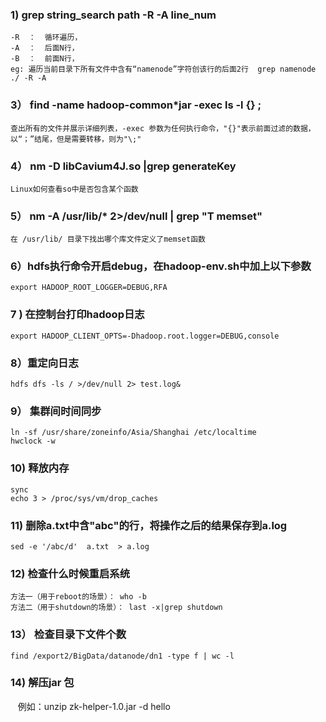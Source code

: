 ### 1) grep string_search  path  -R -A  line_num
    -R  ：  循环遍历，
    -A  ：  后面N行，
    -B  ：  前面N行，
    eg: 遍历当前目录下所有文件中含有“namenode”字符创该行的后面2行  grep namenode ./ -R -A 

### 3） find -name hadoop-common*jar -exec ls -l {} \;
    查出所有的文件并展示详细列表，-exec 参数为任何执行命令，"{}"表示前面过滤的数据，以“；”结尾，但是需要转移，则为"\;"

### 4） nm -D libCavium4J.so |grep generateKey
    Linux如何查看so中是否包含某个函数 

### 5） nm -A /usr/lib/* 2>/dev/null | grep "T memset"
    在 /usr/lib/ 目录下找出哪个库文件定义了memset函数

### 6）hdfs执行命令开启debug，在hadoop-env.sh中加上以下参数
    export HADOOP_ROOT_LOGGER=DEBUG,RFA

### 7 ) 在控制台打印hadoop日志
    export HADOOP_CLIENT_OPTS=-Dhadoop.root.logger=DEBUG,console

### 8）重定向日志
    hdfs dfs -ls / >/dev/null 2> test.log&

### 9） 集群间时间同步
    ln -sf /usr/share/zoneinfo/Asia/Shanghai /etc/localtime
    hwclock -w
    
### 10) 释放内存
    sync
    echo 3 > /proc/sys/vm/drop_caches
    
### 11) 删除a.txt中含"abc"的行，将操作之后的结果保存到a.log
    sed -e '/abc/d'  a.txt  > a.log   

### 12) 检查什么时候重启系统
    方法一（用于reboot的场景）： who -b
    方法二（用于shutdown的场景）： last -x|grep shutdown
    
### 13） 检查目录下文件个数
    find /export2/BigData/datanode/dn1 -type f | wc -l
    
### 14) 解压jar 包
    例如：unzip zk-helper-1.0.jar  -d hello
